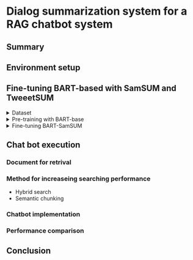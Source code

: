 # Dialog summarization system for a RAG chatbot system

## Summary
## Environment setup
## Fine-tuning BART-based with SamSUM and TweeetSUM
<details>
<summary> Dataset</summary>
In this project, I will conduct on a 2 public dataset called SamSUM(2019) and TweetSUM(2021), in which the 1st will be used for pre-trained and the last one is used for fine-tune purpose.
I have already uploaded 2 datasets to this repos. If you are interested in the original dataset, please see the link below each type of dataset.
 
- SamSUM dataset:
 SamSUM is a dataset with the format of messenger-like conversations with summaries, with style and register are diversified.
  
- TweetSUM dataset:
TweetSUM is a dataset focused on summarization of dialogs, which represents the rich domain of Twitter customer care conversations
</details>

<details>
<summary> Pre-training with BART-base</summary>
</details>

<details>
<summary> Fine-tuning BART-SamSUM</summary>
</details>


## Chat bot execution
### Document for retrival
### Method for increaseing searching performance
- Hybrid search
- Semantic chunking
### Chatbot implementation
### Performance comparison
## Conclusion
